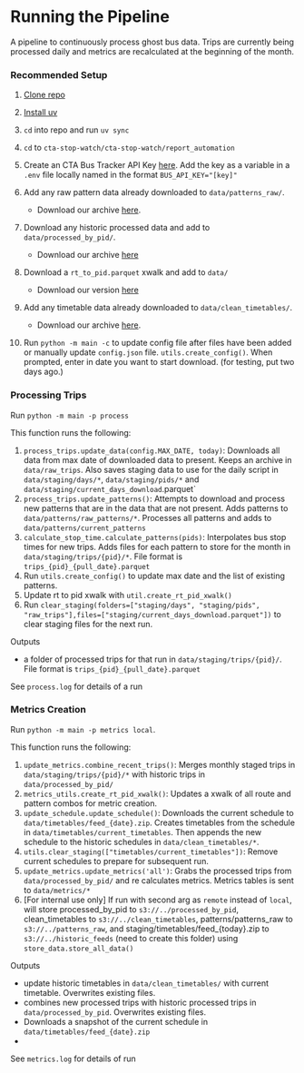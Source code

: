 # Running the Pipeline

A pipeline to continuously process ghost bus data. Trips are currently being processed daily and metrics are recalculated at the beginning of the month.

### Recommended Setup
1. [Clone repo](https://docs.github.com/en/repositories/creating-and-managing-repositories/cloning-a-repository)
1. [Install uv](https://docs.astral.sh/uv/getting-started/installation/)
1. `cd` into repo and run `uv sync`
1. `cd` to `cta-stop-watch/cta-stop-watch/report_automation`
1. Create an CTA Bus Tracker API Key [here](https://www.ctabustracker.com/home). Add the key as a variable in a `.env` file locally named in the format `BUS_API_KEY="[key]"`
1. Add any raw pattern data already downloaded to `data/patterns_raw/`. 
    * Download our archive [here](https://cta-stop-watch-bucket-do.nyc3.cdn.digitaloceanspaces.com/cta-stop-watch-files/public/patterns_raw.zip).
1. Download any historic processed data and add to `data/processed_by_pid/`. 
    * Download our archive [here](https://cta-stop-watch-bucket-do.nyc3.cdn.digitaloceanspaces.com/cta-stop-watch-files/public/processed_by_pid.zip)
1. Download a `rt_to_pid.parquet` xwalk and add to `data/`
    * Download our version [here](https://cta-stop-watch-bucket-do.nyc3.cdn.digitaloceanspaces.com/cta-stop-watch-files/public/rt_to_pid.parquet)
1. Add any timetable data already downloaded to `data/clean_timetables/`. 
    * Download our archive [here](https://cta-stop-watch-bucket-do.nyc3.cdn.digitaloceanspaces.com/cta-stop-watch-files/public/clean_timetables.zip).

1. Run `python -m main -c` to update config file after files have been added or manually update `config.json` file. `utils.create_config()`. When prompted, enter in date you want to start download. (for testing, put two days ago.)

### Processing Trips
Run `python -m main -p process`

This function runs the following:

1. `process_trips.update_data(config.MAX_DATE, today)`: Downloads all data from max date of downloaded data to present. Keeps an archive in `data/raw_trips`. Also saves staging data to use for the daily script in `data/staging/days/*`, `data/staging/pids/*` and `data/staging/current_days_download`.parquet`
1. `process_trips.update_patterns()`: Attempts to download and process new patterns that are in the data that are not present. Adds patterns to `data/patterns/raw_patterns/*`. Processes all patterns and adds to `data/patterns/current_patterns`
1. `calculate_stop_time.calculate_patterns(pids)`: Interpolates bus stop times for new trips. Adds files for each pattern to store for the month in `data/staging/trips/{pid}/*`. File format is `trips_{pid}_{pull_date}.parquet`
1. Run `utils.create_config()` to update max date and the list of existing patterns.
1. Update rt to pid xwalk with `util.create_rt_pid_xwalk()`
1. Run `clear_staging(folders=["staging/days", "staging/pids", "raw_trips"],files=["staging/current_days_download.parquet"])` to clear staging files for the next run.

Outputs
* a folder of processed trips for that run in `data/staging/trips/{pid}/`. File format is `trips_{pid}_{pull_date}.parquet`

See `process.log` for details of a run

### Metrics Creation

Run `python -m main -p metrics local`.

This function runs the following:

1. `update_metrics.combine_recent_trips()`: Merges monthly staged trips in `data/staging/trips/{pid}/*` with historic trips in `data/processed_by_pid/`
1. `metrics_utils.create_rt_pid_xwalk()`: Updates a xwalk of all route and pattern combos for metric creation.
1. `update_schedule.update_schedule()`: Downloads the current schedule to `data/timetables/feed_{date}.zip`. Creates timetables from the schedule in `data/timetables/current_timetables`. Then appends the new schedule to the historic schedules in `data/clean_timetables/*`.
1. `utils.clear_staging(["timetables/current_timetables"])`: Remove current schedules to prepare for subsequent run. 
1. `update_metrics.update_metrics('all')`: Grabs the processed trips from `data/processed_by_pid/` and re calculates metrics. Metrics tables is sent to  `data/metrics/*`
1. [For internal use only] If run with second arg as `remote` instead of `local`, will store processed_by_pid to `s3://../processed_by_pid`, clean_timetables to `s3://../clean_timetables`, patterns/patterns_raw to `s3://../patterns_raw`, and staging/timetables/feed_{today}.zip to `s3://../historic_feeds` (need to create this folder) using `store_data.store_all_data()`

Outputs
* update historic timetables in `data/clean_timetables/` with current timetable. Overwrites existing files.
* combines new processed trips with historic processed trips in `data/processed_by_pid`. Overwrites existing files.
* Downloads a snapshot of the current schedule in `data/timetables/feed_{date}.zip`
* 

See `metrics.log` for details of run

